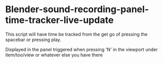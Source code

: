 # Blender-sound-recording-panel-time-tracker-live-update

This script will have time be tracked from the get go of pressing the spacebar or pressing play.

Displayed in the panel triggered when pressing 'N' in the viewport under item/too/view or whatever else you have there
